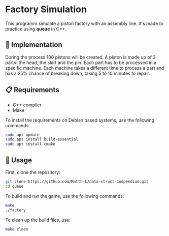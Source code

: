 # Factory Simulation

This programm simulate a piston factory with an assembly line. It's made to practice
using **queue** in C++.

## 🔧 Implementation

During the process 100 pistons will be created. A piston is made up of 3 parts: the head, the skirt and the pin.
Each part has to be processed in a specific machine. Each machine takes a different time to process a part and has a 25% chance of breaking down, taking 5 to 10 minutes to repair.

## 📋 Requirements

- C++ compiler
- Make

To install the requirements on Debian based systems, use the following commands:

```bash
sudo apt update
sudo apt install build-essential
sudo apt install cmake
```

## 🚀 Usage

First, clone the repository:

```bash
git clone https://github.com/Matth-L/data-struct-compendium.git
cd queue
```

To build and run the game, use the following commands:

```bash
make
./factory
```

To clean up the build files, use:

```bash
make clean
```
